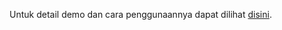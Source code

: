 
Untuk detail demo dan cara penggunaannya dapat dilihat [disini](https://github.com/abdrhmnn/basoma-app).